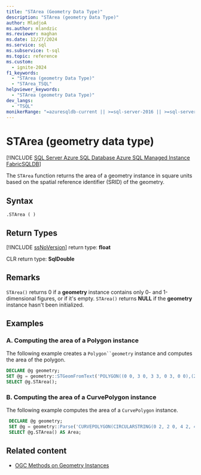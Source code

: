 ```yaml
---
title: "STArea (Geometry Data Type)"
description: "STArea (geometry Data Type)"
author: MladjoA
ms.author: mlandzic
ms.reviewer: maghan
ms.date: 12/27/2024
ms.service: sql
ms.subservice: t-sql
ms.topic: reference
ms.custom:
  - ignite-2024
f1_keywords:
  - "STArea (geometry Data Type)"
  - "STArea_TSQL"
helpviewer_keywords:
  - "STArea (geometry Data Type)"
dev_langs:
  - "TSQL"
monikerRange: "=azuresqldb-current || >=sql-server-2016 || >=sql-server-linux-2017 || =azuresqldb-mi-current || =fabric"
---
```


# STArea (geometry data type)

[!INCLUDE [SQL Server Azure SQL Database Azure SQL Managed Instance FabricSQLDB](../../includes/applies-to-version/sql-asdb-asdbmi-fabricsqldb.md)]

The `STArea` function returns the area of a geometry instance in square units based on the spatial reference identifier (SRID) of the geometry.

## Syntax

```syntaxsql
.STArea ( )
```

## Return Types

[!INCLUDE [ssNoVersion](../../includes/ssnoversion-md.md)] return type: **float**

CLR return type: **SqlDouble**

## Remarks

`STArea()` returns 0 if a **geometry** instance contains only 0- and 1-dimensional figures, or if it's empty. `STArea()` returns **NULL** if the **geometry** instance hasn't been initialized.

## Examples

### A. Computing the area of a Polygon instance

The following example creates a `Polygon``geometry` instance and computes the area of the polygon.

```sql
DECLARE @g geometry;
SET @g = geometry::STGeomFromText('POLYGON((0 0, 3 0, 3 3, 0 3, 0 0),(2 2, 2 1, 1 1, 1 2, 2 2))', 0);
SELECT @g.STArea();
```

### B. Computing the area of a CurvePolygon instance

The following example computes the area of a `CurvePolygon` instance.

```sql
 DECLARE @g geometry;
 SET @g = geometry::Parse('CURVEPOLYGON(CIRCULARSTRING(0 2, 2 0, 4 2, 4 2, 0 2))');
 SELECT @g.STArea() AS Area;
```

## Related content

- [OGC Methods on Geometry Instances](../../t-sql/spatial-geometry/ogc-methods-on-geometry-instances.md)
